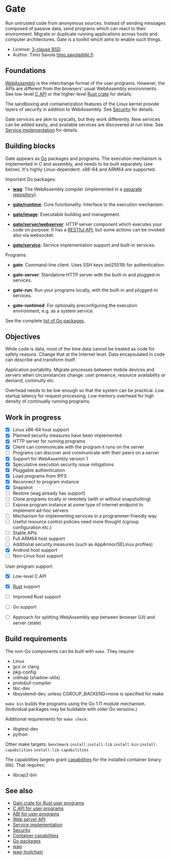 # Gate

Run untrusted code from anonymous sources.  Instead of sending messages
composed of passive data, send programs which can react to their environment.
Migrate or duplicate running applications across hosts and computer
architectures.  Gate is a toolkit which aims to enable such things.

- License: [3-clause BSD](LICENSE)
- Author: Timo Savola <timo.savola@iki.fi>


## Foundations

[WebAssembly](https://webassembly.org) is the interchange format of the user
programs.  However, the APIs are different from the browsers' usual WebAssembly
environments.  See low-level [C API](C.md) or the higher-level
[Rust crate](https://github.com/tsavola/gain) for details.

The sandboxing and containerization features of the Linux kernel provide layers
of security in addition to WebAssembly.  See [Security](Security.md) for
details.

Gate *services* are akin to syscalls, but they work differently.  New services
can be added easily, and available services are discovered at run time.  See
[Service implementation](Service.md) for details.


## Building blocks

Gate appears as [Go](https://golang.org) packages and programs.  The execution
mechanism is implemented in C and assembly, and needs to be built separately
(see below).  It's highly Linux-dependent.  x86-64 and ARM64 are supported.

Important Go packages:

  - [**wag**](https://godoc.org/github.com/tsavola/wag):
    The WebAssembly compiler
    (implemented in a [separate repository](https://github.com/tsavola/wag)).

  - [**gate/runtime**](https://godoc.org/github.com/tsavola/gate/runtime):
    Core functionality.  Interface to the execution mechanism.

  - [**gate/image**](https://godoc.org/github.com/tsavola/gate/image):
    Executable building and management.

  - [**gate/server/webserver**](https://godoc.org/github.com/tsavola/gate/server/webserver):
    HTTP server component which executes your code on purpose.  It has a
    [RESTful API](Web.md), but some actions can be invoked also via websocket.

  - [**gate/service**](https://godoc.org/github.com/tsavola/gate/service):
    Service implementation support and built-in services.

Programs:

  - **gate**:
    Command-line client.  Uses SSH keys (ed25519) for authentication.

  - **gate-server**:
    Standalone HTTP server with the built-in and plugged-in services.

  - **gate-run**:
    Run your programs locally, with the built-in and plugged-in services.

  - **gate-runtimed**:
    For optionally preconfiguring the execution environment, e.g. as a system
    service.

See the complete [list of Go packages](https://godoc.org/github.com/tsavola/gate).


## Objectives

While code is data, most of the time data cannot be treated as code for safety
reasons.  Change that at the Internet level.  Data encapsulated in code can
describe and transform itself.

Application portability.  Migrate processes between mobile devices and servers
when circumstances change: user presence, resource availability or demand,
continuity etc.

Overhead needs to be low enough so that the system can be practical.  Low
startup latency for request processing.  Low memory overhead for high density
of continually running programs.


## Work in progress

  - [x] Linux x86-64 host support
  - [x] Planned security measures have been implemented
  - [x] HTTP server for running programs
  - [x] Client can communicate with the program it runs on the server
  - [ ] Programs can discover and communicate with their peers on a server
  - [x] Support for WebAssembly version 1
  - [x] Speculative execution security issue mitigations
  - [x] Pluggable authentication
  - [x] Load programs from IPFS
  - [x] Reconnect to program instance
  - [x] Snapshot
  - [ ] Restore (wag already has support)
  - [ ] Clone programs locally or remotely (with or without snapshotting)
  - [ ] Expose program instance at some type of internet endpoint to implement ad-hoc servers
  - [ ] Mechanism for implementing services in a programmer-friendly way
  - [ ] Useful resource control policies need more thought (cgroup configuration etc.)
  - [ ] Stable APIs
  - [ ] Full ARM64 host support
  - [ ] Additional security measures (such as AppArmor/SELinux profiles)
  - [x] Android host support
  - [ ] Non-Linux host support

User program support:

  - [x] Low-level C API
  - [x] [Rust](https://github.com/tsavola/gain) support
  - [ ] Improved Rust support
  - [ ] Go support
  - [ ] Approach for splitting WebAssembly app between browser (UI) and server (state)


## Build requirements

The non-Go components can be built with `make`.  They require:

  - Linux
  - gcc or clang
  - pkg-config
  - uidmap (shadow-utils)
  - protobuf-compiler
  - libc-dev
  - libsystemd-dev, unless CGROUP_BACKEND=none is specified for make

`make bin` builds the programs using the Go 1.11 module mechanism.
(Individual packages may be buildable with older Go versions.)

Additional requirements for `make check`:

  - libgtest-dev
  - python

Other make targets: `benchmark` `install` `install-lib` `install-bin`
`install-capabilities` `install-lib-capabilities`

The capabilities targets grant [capabilities](Capabilities.md) for the
installed container binary (lib).  That requires:

  - libcap2-bin


## See also

- [Gain crate for Rust user programs](https://github.com/tsavola/gain)
- [C API for user programs](C.md)
- [ABI for user programs](ABI.md)
- [Web server API](Web.md)
- [Service implementation](Service.md)
- [Security](Security.md)
- [Container capabilities](Capabilities.md)
- [Go packages](https://godoc.org/github.com/tsavola/gate)
- [wag](https://github.com/tsavola/wag)
- [wag-toolchain](https://github.com/tsavola/wag-toolchain)

